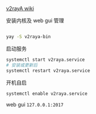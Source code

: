 [v2rayA wiki](https://v2raya.org/)

安装内核及 web gui 管理

```sh

yay -S v2raya-bin
```

启动服务

```sh
systemctl start v2raya.service
# 安装或更新后
systemctl restart v2raya.service
```

开机自启

```sh
systemctl enable v2raya.service
```

web gui `127.0.0.1:2017`
